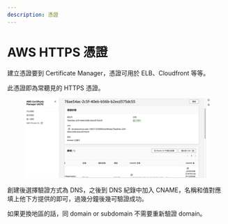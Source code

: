 ```yaml
---
description: 憑證
---
```


# AWS HTTPS 憑證

建立憑證要到 Certificate Manager，憑證可用於 ELB、Cloudfront 等等。

此憑證即為常聽見的 HTTPS 憑證。

<figure><img src="../.gitbook/assets/截圖 2024-01-31 下午11.24.04.png" alt=""><figcaption></figcaption></figure>

創建後選擇驗證方式為 DNS，之後到 DNS 紀錄中加入 CNAME，名稱和值對應填上他下方提供的即可，過幾分鐘後幾可驗證成功。

如果更換地區的話，同 domain or subdomain 不需要重新驗證 domain。
